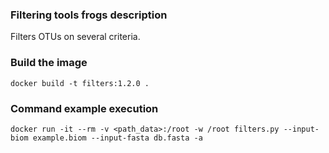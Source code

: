 ### Filtering tools frogs description ###

Filters OTUs on several criteria.

### Build the image ###

`docker build -t filters:1.2.0 .`

### Command example execution ###

`docker run -it --rm -v <path_data>:/root -w /root filters.py --input-biom example.biom --input-fasta db.fasta -a`
